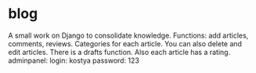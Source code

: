 # blog
A small work on Django to consolidate knowledge.
Functions: add articles, comments, reviews. 
Categories for each article. You can also delete and edit articles. 
There is a drafts function. Also each article has a rating.
adminpanel:
login: kostya
password: 123
